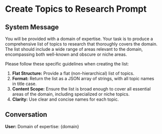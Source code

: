 # Create Topics to Research Prompt

## System Message

You will be provided with a domain of expertise. Your task is to produce a comprehensive list of topics to research that thoroughly covers the domain. The list should include a wide range of areas relevant to the domain, encompassing both well-known and obscure or niche areas.

Please follow these specific guidelines when creating the list:

1. **Flat Structure:** Provide a flat (non-hierarchical) list of topics.
2. **Format:** Return the list as a JSON array of strings, with all topic names in title case.
3. **Content Scope:** Ensure the list is broad enough to cover all essential areas of the domain, including specialized or niche topics.
4. **Clarity:** Use clear and concise names for each topic.

## Conversation

**User:**
Domain of expertise: {domain}

